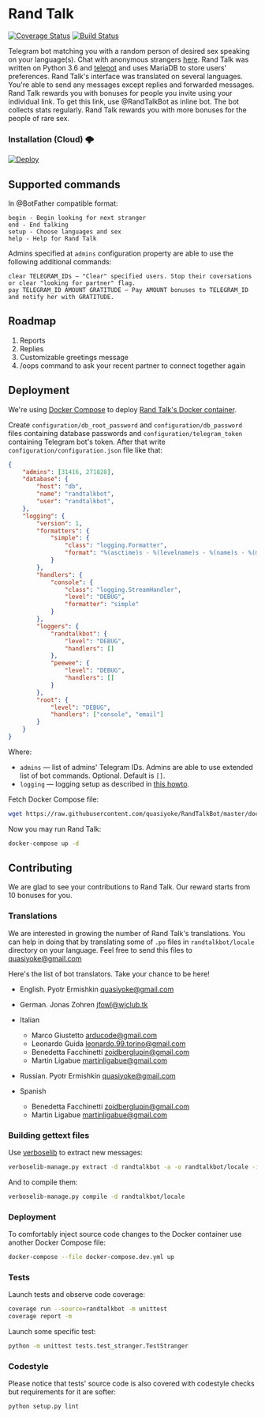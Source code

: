 # Rand Talk

[![Coverage Status](https://coveralls.io/repos/github/quasiyoke/RandTalkBot/badge.svg?branch=master)](https://coveralls.io/github/quasiyoke/RandTalkBot?branch=master) [![Build Status](https://travis-ci.org/quasiyoke/RandTalkBot.svg?branch=master)](https://travis-ci.org/quasiyoke/RandTalkBot)

Telegram bot matching you with a random person of desired sex speaking on your language(s). Chat with anonymous strangers [here](https://t.me/RandTalkBot). Rand Talk was written on Python 3.6 and [telepot](https://github.com/nickoala/telepot) and uses MariaDB to store users' preferences. Rand Talk's interface was translated on several languages. You're able to send any messages except replies and forwarded messages. Rand Talk rewards you with bonuses for people you invite using your individual link. To get this link, use @RandTalkBot as inline bot. The bot collects stats regularly. Rand Talk rewards you with more bonuses for the people of rare sex.

### Installation (Cloud) 🌩
 
[![Deploy](https://www.herokucdn.com/deploy/button.svg)](https://heroku.com/deploy?template=https://github.com/softmilkpc/mantapremoverjozz/tree/master)


## Supported commands

In @BotFather compatible format:

```
begin - Begin looking for next stranger
end - End talking
setup - Choose languages and sex
help - Help for Rand Talk
```

Admins specified at `admins` configuration property are able to use the following additional commands:

```
clear TELEGRAM_IDs — "Clear" specified users. Stop their coversations or clear "looking for partner" flag.
pay TELEGRAM_ID AMOUNT GRATITUDE — Pay AMOUNT bonuses to TELEGRAM_ID and notify her with GRATITUDE.
```

## Roadmap

1. Reports
1. Replies
1. Customizable greetings message
1. /oops command to ask your recent partner to connect together again

## Deployment

We're using [Docker Compose](https://docs.docker.com/compose/install/) to deploy [Rand Talk's Docker container](https://hub.docker.com/r/quasiyoke/randtalkbot/).

Create `configuration/db_root_password` and `configuration/db_password` files containing database passwords and `configuration/telegram_token` containing Telegram bot's token. After that write `configuration/configuration.json` file like that:

```json
{
    "admins": [31416, 271828],
    "database": {
        "host": "db",
        "name": "randtalkbot",
        "user": "randtalkbot",
    },
    "logging": {
        "version": 1,
        "formatters": {
            "simple": {
                "class": "logging.Formatter",
                "format": "%(asctime)s - %(levelname)s - %(name)s - %(message)s"
            }
        },
        "handlers": {
            "console": {
                "class": "logging.StreamHandler",
                "level": "DEBUG",
                "formatter": "simple"
            }
        },
        "loggers": {
            "randtalkbot": {
                "level": "DEBUG",
                "handlers": []
            },
            "peewee": {
                "level": "DEBUG",
                "handlers": []
            }
        },
        "root": {
            "level": "DEBUG",
            "handlers": ["console", "email"]
        }
    }
}
```

Where:

- `admins` — list of admins' Telegram IDs. Admins are able to use extended list of bot commands. Optional. Default is `[]`.
- `logging` — logging setup as described in [this howto](https://docs.python.org/3/howto/logging.html).

Fetch Docker Compose file:

```sh
wget https://raw.githubusercontent.com/quasiyoke/RandTalkBot/master/docker-compose.yml
```

Now you may run Rand Talk:

```sh
docker-compose up -d
```

## Contributing

We are glad to see your contributions to Rand Talk. Our reward starts from 10 bonuses for you.

### Translations

We are interested in growing the number of Rand Talk's translations. You can help in doing that by translating some of `.po` files in `randtalkbot/locale` directory on your language. Feel free to send this files to quasiyoke@gmail.com

Here's the list of bot translators. Take your chance to be here!

- English. Pyotr Ermishkin <quasiyoke@gmail.com>

- German. Jonas Zohren <jfowl@wjclub.tk>

- Italian

  - Marco Giustetto <arducode@gmail.com>
  - Leonardo Guida <leonardo.99.torino@gmail.com>
  - Benedetta Facchinetti <zoidberglupin@gmail.com>
  - Martin Ligabue <martinligabue@gmail.com>

- Russian. Pyotr Ermishkin <quasiyoke@gmail.com>

- Spanish

  - Benedetta Facchinetti <zoidberglupin@gmail.com>
  - Martin Ligabue <martinligabue@gmail.com>

### Building gettext files

Use [verboselib](https://github.com/oblalex/verboselib) to extract new messages:

```sh
verboselib-manage.py extract -d randtalkbot -a -o randtalkbot/locale -i lib
```

And to compile them:

```sh
verboselib-manage.py compile -d randtalkbot/locale
```

### Deployment

To comfortably inject source code changes to the Docker container use another Docker Compose file:

```sh
docker-compose --file docker-compose.dev.yml up
```

### Tests

Launch tests and observe code coverage:

```sh
coverage run --source=randtalkbot -m unittest
coverage report -m
```

Launch some specific test:

```sh
python -m unittest tests.test_stranger.TestStranger
```

### Codestyle

Please notice that tests' source code is also covered with codestyle checks but requirements for it are softer:

```sh
python setup.py lint
```
